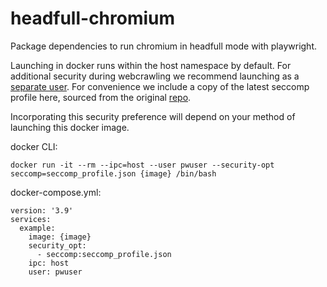 # headfull-chromium

Package dependencies to run chromium in headfull mode with playwright.

Launching in docker runs within the host namespace by default. For additional security during webcrawling we recommend launching as a [separate user](https://playwright.dev/docs/docker). For convenience we include a copy of the latest seccomp profile here, sourced from the original [repo](https://github.com/microsoft/playwright/blob/main/utils/docker/seccomp_profile.json).

Incorporating this security preference will depend on your method of launching this docker image.

docker CLI:
```
docker run -it --rm --ipc=host --user pwuser --security-opt seccomp=seccomp_profile.json {image} /bin/bash
```

docker-compose.yml:
```
version: '3.9'
services:
  example:
    image: {image}
    security_opt:
      - seccomp:seccomp_profile.json
    ipc: host
    user: pwuser
```
